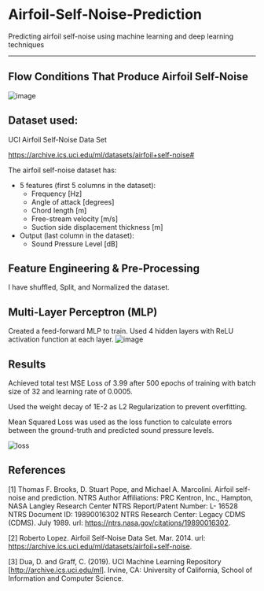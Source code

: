 # Airfoil-Self-Noise-Prediction

Predicting airfoil self-noise using machine learning and deep learning techniques

---
## Flow Conditions That Produce Airfoil Self-Noise
![image](https://user-images.githubusercontent.com/83327791/217485428-00f4bdd3-14ed-4977-a760-35d651cbb818.png)

## Dataset used: 
UCI Airfoil Self-Noise Data Set

https://archive.ics.uci.edu/ml/datasets/airfoil+self-noise#

The airfoil self-noise dataset has:
- 5 features (first 5 columns in the dataset):
    - Frequency [Hz]
    - Angle of attack [degrees]
    - Chord length [m]
    - Free-stream velocity [m/s]
    - Suction side displacement thickness [m]
- Output (last column in the dataset):
    - Sound Pressure Level [dB] 

## Feature Engineering & Pre-Processing
I have shuffled, Split, and Normalized the dataset.

## Multi-Layer Perceptron (MLP)
Created a feed-forward MLP to train. Used 4 hidden layers with ReLU activation function at each layer.
![image](https://user-images.githubusercontent.com/83327791/217498006-207a9f33-9876-4422-bd18-f2314ac05e93.png)


## Results
Achieved total test MSE Loss of 3.99 after 500 epochs of training with batch size of 32 and learning rate of 0.0005.

Used the weight decay of 1E-2 as L2 Regularization to prevent overfitting.

Mean Squared Loss was used as the loss function to calculate errors between the ground-truth and predicted sound pressure levels.

![loss](https://user-images.githubusercontent.com/83327791/217627423-bcc37713-3b72-4608-a958-74971461545b.png)



## References
[1] Thomas F. Brooks, D. Stuart Pope, and Michael A. Marcolini. Airfoil self-noise and prediction. NTRS Author
Affiliations: PRC Kentron, Inc., Hampton, NASA Langley Research Center NTRS Report/Patent Number: L-
16528 NTRS Document ID: 19890016302 NTRS Research Center: Legacy CDMS (CDMS). July 1989. url: https://ntrs.nasa.gov/citations/19890016302.

[2] Roberto Lopez. Airfoil Self-Noise Data Set. Mar. 2014. url: https://archive.ics.uci.edu/ml/datasets/airfoil+self-noise.

[3] Dua, D. and Graff, C. (2019). UCI Machine Learning Repository [http://archive.ics.uci.edu/ml]. Irvine, CA: University of California, School of Information and Computer Science.


